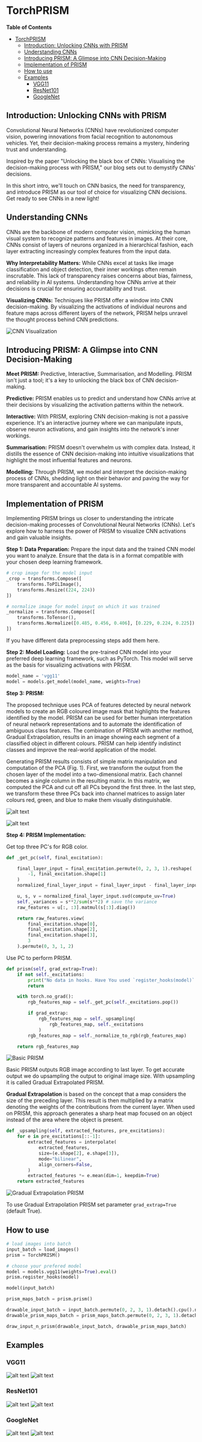 # TorchPRISM

**Table of Contents**

- [TorchPRISM](#torchprism)
  - [Introduction: Unlocking CNNs with PRISM](#introduction-unlocking-cnns-with-prism)
  - [Understanding CNNs](#understanding-cnns)
  - [Introducing PRISM: A Glimpse into CNN Decision-Making](#introducing-prism-a-glimpse-into-cnn-decision-making)
  - [Implementation of PRISM](#implementation-of-prism)
  - [How to use](#how-to-use)
  - [Examples](#examples)
    - [VGG11](#vgg11)
    - [ResNet101](#resnet101)
    - [GoogleNet](#googlenet)

## Introduction: Unlocking CNNs with PRISM

Convolutional Neural Networks (CNNs) have revolutionized computer vision, powering innovations from facial recognition to autonomous vehicles. Yet, their decision-making process remains a mystery, hindering trust and understanding.

Inspired by the paper "Unlocking the black box of CNNs: Visualising the decision-making process with PRISM," our blog sets out to demystify CNNs' decisions.

In this short intro, we'll touch on CNN basics, the need for transparency, and introduce PRISM as our tool of choice for visualizing CNN decisions. Get ready to see CNNs in a new light!

## Understanding CNNs

CNNs are the backbone of modern computer vision, mimicking the human visual system to recognize patterns and features in images. At their core, CNNs consist of layers of neurons organized in a hierarchical fashion, each layer extracting increasingly complex features from the input data.

**Why Interpretability Matters:** While CNNs excel at tasks like image classification and object detection, their inner workings often remain inscrutable. This lack of transparency raises concerns about bias, fairness, and reliability in AI systems. Understanding how CNNs arrive at their decisions is crucial for ensuring accountability and trust.

**Visualizing CNNs:** Techniques like PRISM offer a window into CNN decision-making. By visualizing the activations of individual neurons and feature maps across different layers of the network, PRISM helps unravel the thought process behind CNN predictions.

![CNN Visualization](./images/cnn_visualization.webp)

## Introducing PRISM: A Glimpse into CNN Decision-Making

**Meet PRISM:** Predictive, Interactive, Summarisation, and Modelling. PRISM isn't just a tool; it's a key to unlocking the black box of CNN decision-making.

**Predictive:** PRISM enables us to predict and understand how CNNs arrive at their decisions by visualizing the activation patterns within the network.

**Interactive:** With PRISM, exploring CNN decision-making is not a passive experience. It's an interactive journey where we can manipulate inputs, observe neuron activations, and gain insights into the network's inner workings.

**Summarisation:** PRISM doesn't overwhelm us with complex data. Instead, it distills the essence of CNN decision-making into intuitive visualizations that highlight the most influential features and neurons.

**Modelling:** Through PRISM, we model and interpret the decision-making process of CNNs, shedding light on their behavior and paving the way for more transparent and accountable AI systems.

## Implementation of PRISM

Implementing PRISM brings us closer to understanding the intricate decision-making processes of Convolutional Neural Networks (CNNs). Let's explore how to harness the power of PRISM to visualize CNN activations and gain valuable insights.

**Step 1: Data Preparation:**
Prepare the input data and the trained CNN model you want to analyze. Ensure that the data is in a format compatible with your chosen deep learning framework.

```python
# crop image for the model input
_crop = transforms.Compose([
    transforms.ToPILImage(),
    transforms.Resize((224, 224))
])

# normalize image for model input on which it was trained
_normalize = transforms.Compose([
    transforms.ToTensor(),
    transforms.Normalize([0.485, 0.456, 0.406], [0.229, 0.224, 0.225])
])
```

If you have different data preprocessing steps add them here.

**Step 2: Model Loading:**
Load the pre-trained CNN model into your preferred deep learning framework, such as PyTorch. This model will serve as the basis for visualizing activations with PRISM.

```python
model_name = 'vgg11'
model = models.get_model(model_name, weights=True)
```

**Step 3: PRISM:**

The proposed technique uses PCA of features detected by neural network models to create an RGB coloured image mask that highlights the features identified by the model. PRISM can be used for better human interpretation of neural network representations and to automate the identification of ambiguous class features. The combination of PRISM with another method, Gradual Extrapolation, results in an image showing each segment of a classified object in different colours. PRISM can help identify indistinct classes and improve the real-world application of the model.

Generating PRISM results consists of simple matrix manipulation and computation of the PCA (Fig. 1). First, we transform the output from the chosen layer of the model into a two-dimensional matrix. Each channel becomes a single column in the resulting matrix. In this matrix, we computed the PCA and cut off all PCs beyond the first three. In the last step, we transform these three PCs back into channel matrices to assign later colours red, green, and blue to make them visually distinguishable.

![alt text](./images/prism_algorithm.png)

![alt text](./images/prism1.png)

**Step 4: PRISM Implementation:**

Get top three PC's for RGB color.

```python
def _get_pc(self, final_excitation):

    final_layer_input = final_excitation.permute(0, 2, 3, 1).reshape(
        -1, final_excitation.shape[1]
    )
    normalized_final_layer_input = final_layer_input - final_layer_input.mean(0)

    u, s, v = normalized_final_layer_input.svd(compute_uv=True)
    self._variances = s**2/sum(s**2) # save the variance
    raw_features = u[:, :3].matmul(s[:3].diag())

    return raw_features.view(
        final_excitation.shape[0],
        final_excitation.shape[2],
        final_excitation.shape[3],
        3
    ).permute(0, 3, 1, 2)
```

Use PC to perform PRISM.

```python
def prism(self, grad_extrap=True):
    if not self._excitations:
        print("No data in hooks. Have You used `register_hooks(model)` method?")
        return

    with torch.no_grad():
        rgb_features_map = self._get_pc(self._excitations.pop())

        if grad_extrap:
            rgb_features_map = self._upsampling(
                rgb_features_map, self._excitations
            )
        rgb_features_map = self._normalize_to_rgb(rgb_features_map)

    return rgb_features_map
```

![Basic PRISM](./images/basic_prism.png)

Basic PRISM outputs RGB image according to last layer. To get accurate output we do  upsampling the output to original image size. With upsampling it is called Gradual Extrapolated PRISM.

**Gradual Extrapolation** is based on the concept that a map considers the size of the preceding layer. This result is then multiplied by a matrix denoting the weights of the contributions from the current layer. When used on PRISM, this approach generates a sharp heat map focused on an object instead of the area where the object is present.

```python
def _upsampling(self, extracted_features, pre_excitations):
    for e in pre_excitations[::-1]:
        extracted_features = interpolate(
            extracted_features,
            size=(e.shape[2], e.shape[3]),
            mode="bilinear",
            align_corners=False,
        )
        extracted_features *= e.mean(dim=1, keepdim=True)
    return extracted_features
```

![Gradual Extrapolation PRISM](./images/ge_prism.png)

To use Gradual Extrapolation PRISM set parameter `grad_extrap=True` (default True).

## How to use

```python
# load images into batch
input_batch = load_images()
prism = TorchPRISM()

# choose your prefered model
model = models.vgg11(weights=True).eval()
prism.register_hooks(model)

model(input_batch)

prism_maps_batch = prism.prism()

drawable_input_batch = input_batch.permute(0, 2, 3, 1).detach().cpu().numpy()
drawable_prism_maps_batch = prism_maps_batch.permute(0, 2, 3, 1).detach().cpu().numpy()

draw_input_n_prism(drawable_input_batch, drawable_prism_maps_batch)
```

## Examples

### VGG11

![alt text](./images/vgg11_example1.png)
![alt text](./images/vgg11_example2.png)

### ResNet101

![alt text](./images/resnet101_example1.png)
![alt text](./images/resnet101_example2.png)

### GoogleNet

![alt text](./images/googlenet_example1.png)
![alt text](./images/googlenet_example2.png)
